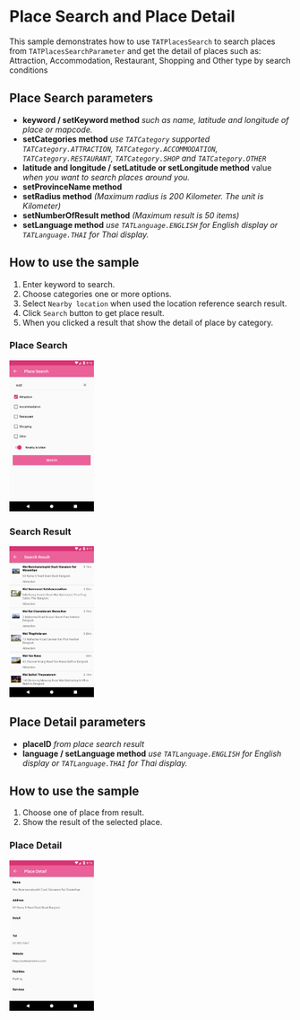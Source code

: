 # Place Search and Place Detail <a name="PlaceSearch"></a>

This sample demonstrates how to use `TATPlacesSearch` to search places from `TATPlacesSearchParameter` and get the detail of places such as: Attraction, Accommodation, Restaurant, Shopping and Other type by search conditions

## Place Search parameters
 * **keyword / setKeyword method** *such as name, latitude and longitude of place or mapcode.*
 * **setCategories method** *use `TATCategory` supported `TATCategory.ATTRACTION`, `TATCategory.ACCOMMODATION`, `TATCategory.RESTAURANT`, `TATCategory.SHOP` and `TATCategory.OTHER`*
 * **latitude and longitude / setLatitude or setLongitude method** value *when you want to search places around you.*
 * **setProvinceName method**
 * **setRadius method** *(Maximum radius is 200 Kilometer. The unit is Kilometer)*
 * **setNumberOfResult method** *(Maximum result is 50 items)*
 * **setLanguage method** *use `TATLanguage.ENGLISH` for English display or `TATLanguage.THAI` for Thai display.*

## How to use the sample
 1. Enter keyword to search.
 2. Choose categories one or more options.
 3. Select `Nearby location` when used the location reference search result.
 4. Click `Search` button to get place result.
 5. When you clicked a result that show the detail of place by category.

### Place Search
<img src="PlaceSearch_android.png" width="30%">

### Search Result
<img src="SearchResult_android.png" width="30%">

## Place Detail parameters
 * **placeID** *from place search result*
 * **language / setLanguage method** *use `TATLanguage.ENGLISH` for English display or `TATLanguage.THAI` for Thai display.*

## How to use the sample
 1. Choose one of place from result.
 2. Show the result of the selected place.

### Place Detail
<img src="PlaceDetail_android.png" width="30%">
